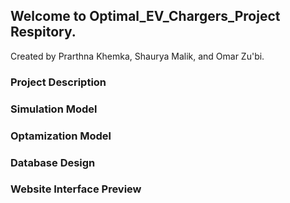 ## Welcome to Optimal_EV_Chargers_Project Respitory.
Created by Prarthna Khemka, Shaurya Malik, and Omar Zu'bi.

### Project Description

### Simulation Model

### Optamization Model

### Database Design 

### Website Interface Preview

